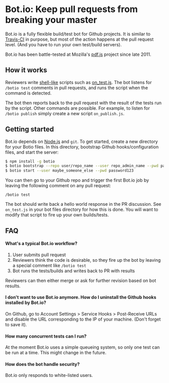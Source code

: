 # Bot.io: Keep pull requests from breaking your master

Bot.io is a fully flexible build/test bot for Github projects. It is similar to [Travis-CI](https://github.com/travis-ci/travis-ci) in purpose, but most of the action happens at the pull request level. (And you have to run your own test/build servers).

Bot.io has been battle-tested at Mozilla's [pdf.js](http://github.com/mozilla/pdf.js) project since late 2011.




## How it works

Reviewers write [shell-like](http://github.com/arturadib/shelljs) scripts such as [on_test.js](https://github.com/arturadib/botio/blob/master/bootstrap/on_test.js). The bot listens for `/botio test` comments in pull requests, and runs the script when the command is detected.

The bot then reports back to the pull request with the result of the tests run by the script. Other commands are possible. For example, to listen for `/botio publish` simply create a new script `on_publish.js`.




## Getting started

Bot.io depends on [Node.js](https://github.com/joyent/node) and `git`. To get started, create a new directory for your Botio files. In this directory, bootstrap Github hooks/configuration files, and start the server:

```bash
$ npm install -g botio
$ botio bootstrap --repo user/repo_name --user repo_admin_name --pwd password123 --port 8877
$ botio start --user maybe_someone_else --pwd password123
```

You can then go to your Github repo and trigger the first Bot.io job by leaving the following comment on any pull request:

```
/botio test
```

The bot should write back a hello world response in the PR discussion. See `on_test.js` in your bot files directory for how this is done. You will want to modify that script to fire up your own builds/tests.




## FAQ


#### What's a typical Bot.io workflow?

1. User submits pull request
2. Reviewers think the code is desirable, so they fire up the bot by leaving a special comment like `/botio test`
3. Bot runs the tests/builds and writes back to PR with results

Reviewers can then either merge or ask for further revision based on bot results.


#### I don't want to use Bot.io anymore. How do I uninstall the Github hooks installed by Bot.io?

On Github, go to Account Settings > Service Hooks > Post-Receive URLs and disable the URL corresponding to the IP of your machine. (Don't forget to save it).


#### How many concurrent tests can I run?

At the moment Bot.io uses a simple queueing system, so only one test can be run at a time. This might change in the future.


#### How does the bot handle security?

Bot.io only responds to white-listed users.
